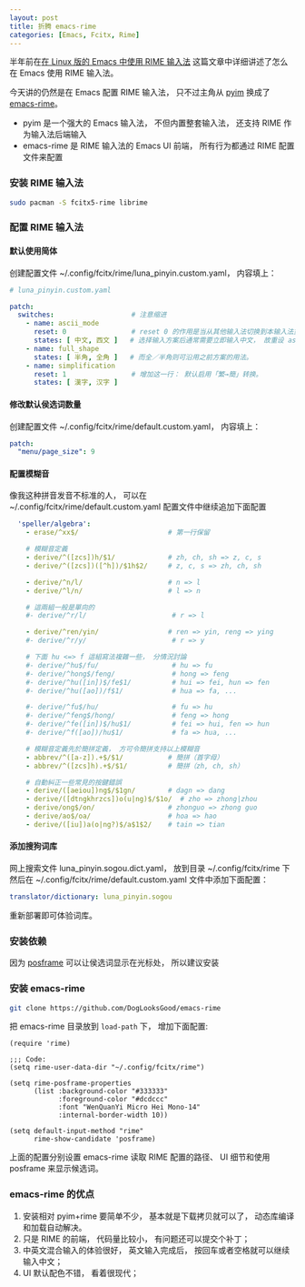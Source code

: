 ```yaml
---
layout: post
title: 折腾 emacs-rime
categories: [Emacs, Fcitx, Rime]
---
```


半年前在[在 Linux 版的 Emacs 中使用 RIME 输入法](https://manateelazycat.github.io/2019/09/12/make-rime-works-with-linux.html) 这篇文章中详细讲述了怎么在 Emacs 使用 RIME 输入法。

今天讲的仍然是在 Emacs 配置 RIME 输入法， 只不过主角从 [pyim](https://github.com/tumashu/pyim) 换成了 [emacs-rime](https://github.com/DogLooksGood/emacs-rime)。

* pyim 是一个强大的 Emacs 输入法， 不但内置整套输入法， 还支持 RIME 作为输入法后端输入
* emacs-rime 是 RIME 输入法的 Emacs UI 前端， 所有行为都通过 RIME 配置文件来配置

### 安装 RIME 输入法

```bash
sudo pacman -S fcitx5-rime librime
```

### 配置 RIME 输入法

#### 默认使用简体

创建配置文件 ~/.config/fcitx/rime/luna_pinyin.custom.yaml， 内容填上：

```yaml
# luna_pinyin.custom.yaml

patch:
  switches:                   # 注意缩进
    - name: ascii_mode
      reset: 0                # reset 0 的作用是当从其他输入法切换到本输入法重设为指定状态
      states: [ 中文, 西文 ]   # 选择输入方案后通常需要立即输入中文， 故重设 ascii_mode = 0
    - name: full_shape
      states: [ 半角, 全角 ]   # 而全／半角则可沿用之前方案的用法。
    - name: simplification
      reset: 1                # 增加这一行： 默认启用「繁→簡」转换。
      states: [ 漢字, 汉字 ]
```

#### 修改默认侯选词数量

创建配置文件 ~/.config/fcitx/rime/default.custom.yaml， 内容填上：

```yaml
patch:
  "menu/page_size": 9
```

#### 配置模糊音

像我这种拼音发音不标准的人， 可以在 ~/.config/fcitx/rime/default.custom.yaml 配置文件中继续追加下面配置

```yaml
  'speller/algebra':
    - erase/^xx$/                      # 第一行保留

    # 模糊音定義
    - derive/^([zcs])h/$1/             # zh, ch, sh => z, c, s
    - derive/^([zcs])([^h])/$1h$2/     # z, c, s => zh, ch, sh

    - derive/^n/l/                     # n => l
    - derive/^l/n/                     # l => n

    # 這兩組一般是單向的
    #- derive/^r/l/                     # r => l

    - derive/^ren/yin/                 # ren => yin, reng => ying
    #- derive/^r/y/                     # r => y

    # 下面 hu <=> f 這組寫法複雜一些， 分情況討論
    #- derive/^hu$/fu/                  # hu => fu
    #- derive/^hong$/feng/              # hong => feng
    #- derive/^hu([in])$/fe$1/          # hui => fei, hun => fen
    #- derive/^hu([ao])/f$1/            # hua => fa, ...

    #- derive/^fu$/hu/                  # fu => hu
    #- derive/^feng$/hong/              # feng => hong
    #- derive/^fe([in])$/hu$1/          # fei => hui, fen => hun
    #- derive/^f([ao])/hu$1/            # fa => hua, ...

    # 模糊音定義先於簡拼定義， 方可令簡拼支持以上模糊音
    - abbrev/^([a-z]).+$/$1/           # 簡拼（首字母）
    - abbrev/^([zcs]h).+$/$1/          # 簡拼（zh, ch, sh）

    # 自動糾正一些常見的按鍵錯誤
    - derive/([aeiou])ng$/$1gn/        # dagn => dang
    - derive/([dtngkhrzcs])o(u|ng)$/$1o/  # zho => zhong|zhou
    - derive/ong$/on/                  # zhonguo => zhong guo
    - derive/ao$/oa/                   # hoa => hao
    - derive/([iu])a(o|ng?)$/a$1$2/    # tain => tian
```

#### 添加搜狗词库

网上搜索文件 luna_pinyin.sogou.dict.yaml， 放到目录 ~/.config/fcitx/rime 下
然后在 ~/.config/fcitx/rime/default.custom.yaml 文件中添加下面配置：

```yaml
translator/dictionary: luna_pinyin.sogou
```

重新部署即可体验词库。

### 安装依赖

因为 [posframe](https://github.com/tumashu/posframe) 可以让侯选词显示在光标处， 所以建议安装

### 安装 emacs-rime

```bash
git clone https://github.com/DogLooksGood/emacs-rime
```

把 emacs-rime 目录放到 ```load-path``` 下， 增加下面配置:

```elisp
(require 'rime)

;;; Code:
(setq rime-user-data-dir "~/.config/fcitx/rime")

(setq rime-posframe-properties
      (list :background-color "#333333"
            :foreground-color "#dcdccc"
            :font "WenQuanYi Micro Hei Mono-14"
            :internal-border-width 10))

(setq default-input-method "rime"
      rime-show-candidate 'posframe)
```

上面的配置分别设置 emacs-rime 读取 RIME 配置的路径、 UI 细节和使用 posframe 来显示候选词。

### emacs-rime 的优点

1. 安装相对 pyim+rime 要简单不少， 基本就是下载拷贝就可以了， 动态库编译和加载自动解决。
2. 只是 RIME 的前端， 代码量比较小， 有问题还可以提交个补丁；
3. 中英文混合输入的体验很好， 英文输入完成后， 按回车或者空格就可以继续输入中文；
4. UI 默认配色不错， 看着很现代；
